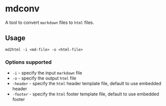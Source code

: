 # mdconv

A tool to convert `markdown` files to `html` files.

## Usage

`md2html -i <md-file> -o <html-file>`

### Options supported

- `-i` - specify the input `markdown` file
- `-o` - specify the output `html` file
- `-header` - specify the `html` header template file, default to use embedded header
- `-footer` - specify the `html` footer template file, default to use embedded footer

